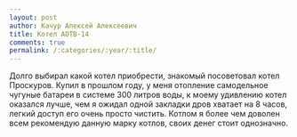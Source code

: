 ```yaml
---
layout: post
author: Качур Алексей Алексеевич
title: Котел АОТВ-14
comments: true
permalink: /:categories/:year/:title/
---
```

Долго выбирал какой котел приобрести, знакомый посоветовал котел Проскуров. Купил в прошлом году, у меня отопление самодельное чугуные батареи в системе 300 литров воды, к моему удивлению котел оказался лучше, чем я ожидал одной закладки дров хватает на 8 часов, легкий доступ его очень просто чистить. Котлом я более чем доволен всем рекомендую данную марку котлов, своих денег стоит однозначно.
